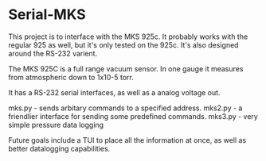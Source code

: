 # Serial-MKS

This project is to interface with the MKS 925c. It probably works with the regular 925 as well, but it's only tested on the 925c. It's also designed around the RS-232 varient.

The MKS 925C is a full range vacuum sensor. In one gauge it measures from atmospheric down to 1x10-5 torr.

It has a RS-232 serial interfaces, as well as a analog voltage out.

mks.py - sends arbitary commands to a specified address.
mks2.py - a friendlier interface for sending some predefined commands.
mks3.py - very simple pressure data logging

Future goals include a TUI to place all the information at once, as well as better datalogging capabilities.
